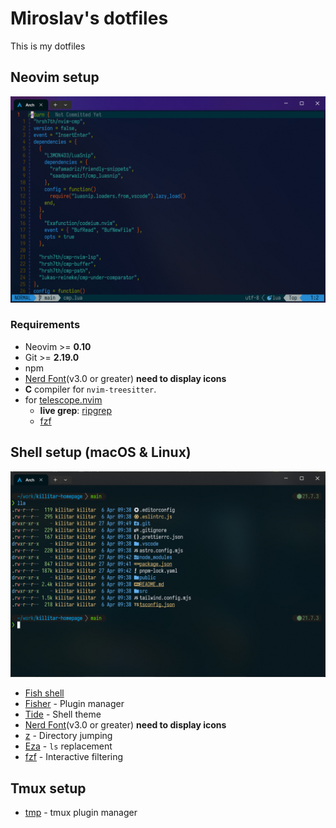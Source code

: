 # Miroslav's dotfiles

This is my dotfiles 

## Neovim setup

![nvim screenshot](./images/screenshot-neovim.png)

### Requirements

- Neovim >= **0.10**
- Git >= **2.19.0**
- npm
- [Nerd Font](https://www.nerdfonts.com/)(v3.0 or greater) **need to display icons**
- **C** compiler for `nvim-treesitter`.
- for [telescope.nvim](https://github.com/nvim-telescope/telescope.nvim)
  - **live grep**: [ripgrep](https://github.com/BurntSushi/ripgrep)
  - [fzf](https://github.com/PatrickF1/fzf.fish)

## Shell setup (macOS & Linux)

![shell screenshot](./images/screenshot-shell.png)

- [Fish shell](https://fishshell.com/)
- [Fisher](https://github.com/jorgebucaran/fisher) - Plugin manager
- [Tide](https://github.com/IlanCosman/tide) - Shell theme
- [Nerd Font](https://www.nerdfonts.com/)(v3.0 or greater) **need to display icons**
- [z](https://github.com/rupa/z) - Directory jumping
- [Eza](https://github.com/eza-community/eza) - `ls` replacement
- [fzf](https://github.com/PatrickF1/fzf.fish) - Interactive filtering

## Tmux setup

- [tmp](https://github.com/tmux-plugins/tpm) - tmux plugin manager
